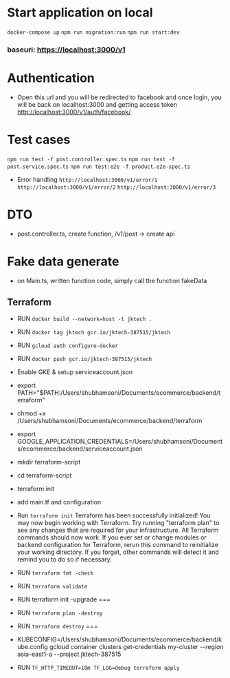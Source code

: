 # Start application on local

`docker-compose up`
`npm run migration:run`
`npm run start:dev`

### baseuri: <https://localhost:3000/v1>

# Authentication

- Open this url and you will be redirected to facebook and once login, you will be back on localhost:3000 and getting access token
<http://localhost:3000/v1/auth/facebook/>

# Test cases

`npm run test -f post.controller.spec.ts`
`npm run test -f post.service.spec.ts`
`npm run test:e2e -f product.e2e-spec.ts`

- Error handling
`http://localhost:3000/v1/error/1`
`http://localhost:3000/v1/error/2`
`http://localhost:3000/v1/error/3`

# DTO

- post.controller.ts, create function, /v1/post -> create api

# Fake data generate

- on Main.ts, written function code, simply call the function fakeData


## Terraform

- RUN `docker build --network=host -t jktech .`
- RUN `docker tag jktech gcr.io/jktech-387515/jktech`
- RUN `gcloud auth configure-docker`
- RUN `docker push gcr.io/jktech-387515/jktech`

- Enable GKE & setup serviceaccount.json
- export PATH="$PATH:/Users/shubhamsoni/Documents/ecommerce/backend/terraform"
- chmod +x /Users/shubhamsoni/Documents/ecommerce/backend/terraform
- export GOOGLE_APPLICATION_CREDENTIALS=/Users/shubhamsoni/Documents/ecommerce/backend/serviceaccount.json
- mkdir terraform-script
- cd terraform-script
- terraform init
- add main.tf and configuration
- Run `terraform init`
Terraform has been successfully initialized!
You may now begin working with Terraform. Try running "terraform plan" to see
any changes that are required for your infrastructure. All Terraform commands
should now work.
If you ever set or change modules or backend configuration for Terraform,
rerun this command to reinitialize your working directory. If you forget, other
commands will detect it and remind you to do so if necessary.
- RUN `terraform fmt -check`
- RUN `terraform validate`
- RUN terraform init -upgrade
===
- RUN `terraform plan -destroy`
- RUN `terraform destroy`
===

- KUBECONFIG=/Users/shubhamsoni/Documents/ecommerce/backend/kube.config gcloud container clusters get-credentials my-cluster --region asia-east1-a --project jktech-387515

- RUN `TF_HTTP_TIMEOUT=10m TF_LOG=debug terraform apply`
